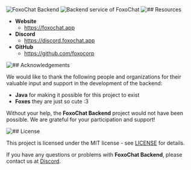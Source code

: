 <img src="https://cdn.foxochat.app/static/git/foxochat-backend/title.png" alt="FoxoChat Backend">
<img src="https://cdn.foxochat.app/static/git/foxochat-backend/desc.png" alt="Backend service of FoxoChat">
<img src="https://cdn.foxochat.app/static/git/foxochat-backend/resources.png" alt="## Resources">

- **Website**
    - https://foxochat.app
- **Discord**
    - https://discord.foxochat.app
- **GitHub**
  - https://github.com/foxocorp

<img src="https://cdn.foxochat.app/static/git/foxochat-backend/acknowledgements.png" alt="## Acknowledgements">

We would like to thank the following people and organizations for their valuable input and support in the development of the backend:

- **Java** for making it possible for this project to exist
- **Foxes** they are just so cute :3

Without your help, the **FoxoChat Backend** project would not have been possible. We are grateful for your participation
and support!

<img src="https://cdn.foxochat.app/static/git/foxochat-backend/license.png" alt="## License">

This project is licensed under the MIT license - see [LICENSE](LICENSE) for details.

If you have any questions or problems with **FoxoChat Backend**, please contact us
at [Discord](https://discord.foxochat.su).
